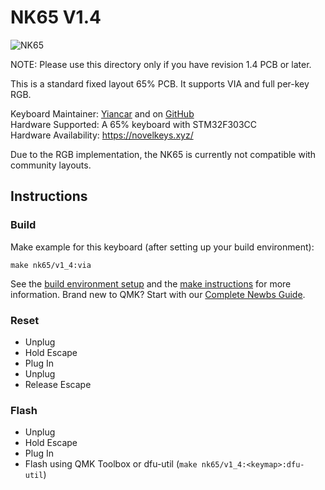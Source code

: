 NK65 V1.4
=========

![NK65](https://i.imgur.com/EXNbVpL.jpg)

NOTE: Please use this directory only if you have revision 1.4 PCB or later.

This is a standard fixed layout 65% PCB. It supports VIA and full per-key RGB.

Keyboard Maintainer: [Yiancar](http://yiancar-designs.com/) and on [GitHub](https://github.com/yiancar)   
Hardware Supported: A 65% keyboard with STM32F303CC   
Hardware Availability: https://novelkeys.xyz/   

Due to the RGB implementation, the NK65 is currently not compatible with community layouts.

## Instructions

### Build

Make example for this keyboard (after setting up your build environment):

    make nk65/v1_4:via

See the [build environment setup](https://docs.qmk.fm/#/getting_started_build_tools) and the [make instructions](https://docs.qmk.fm/#/getting_started_make_guide) for more information. Brand new to QMK? Start with our [Complete Newbs Guide](https://docs.qmk.fm/#/newbs).

### Reset

- Unplug
- Hold Escape
- Plug In
- Unplug
- Release Escape

### Flash

- Unplug
- Hold Escape
- Plug In
- Flash using QMK Toolbox or dfu-util (`make nk65/v1_4:<keymap>:dfu-util`)

